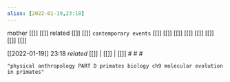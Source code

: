 ```yaml
---
alias: [2022-01-19,23:18]
---
```

 mother [[]] [[]]
 related [[]] [[]]
 `contemporary events` [[]] [[]] [[]] [[]] [[]] [[]] [[]] [[]]

[[2022-01-19]] 23:18 _related_ [[]] | [[]] | [[]] # # #

```query
"physical anthropology PART D primates biology ch9 molecular evolution in primates"
```